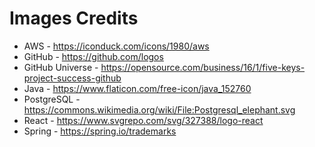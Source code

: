 # Images Credits

- AWS - https://iconduck.com/icons/1980/aws
- GitHub - https://github.com/logos
- GitHub Universe - https://opensource.com/business/16/1/five-keys-project-success-github
- Java - https://www.flaticon.com/free-icon/java_152760
- PostgreSQL - https://commons.wikimedia.org/wiki/File:Postgresql_elephant.svg
- React - https://www.svgrepo.com/svg/327388/logo-react
- Spring - https://spring.io/trademarks